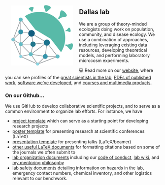 
<img align="left" src="https://github.com/dallasLab/.github/blob/master/profile/logo.png" width="200" style="vertical-align:middle;margin:20px 20px">


## Dallas lab

We are a group of theory-minded ecologists doing work on population, community, and disease ecology. We use a combination of approaches, including leveraging existing data resources, developing theoretical models, and performing laboratory microcosm experiments.

💻 Read more on our [website](https://taddallas.github.io), where you can see profiles of the [great scientists in the lab](https://taddallas.github.io/people), [PDFs of published work](https://taddallas.github.io/papers), [software we've developed](https://taddallas.github.io/software), and [courses and multimedia products](https://taddallas.github.io/multimedia).


### On our Github...

We use GitHub to develop collaborative scientific projects, and to serve as a common environment to organize lab efforts. For instance, we have 

+ [project template](https://github.com/dallasLab/project-template) which can serve as a starting point for developing research projects
+ [poster template](https://github.com/dallasLab/UofSC_poster_template) for presenting research at scientific conferences (LaTeX)
+ [presentation template](https://github.com/dallasLab/labLogistics/tree/master/beamerTemplate) for presenting talks (LaTeX/beamer)
+ [other useful LaTeX documents](https://github.com/dallasLab/labLogistics/tree/master/bstFiles) for formatting citations based on some of the journals we often submit to
+ [lab organization documents](https://github.com/dallasLab/labLogistics) including our [code of conduct](https://github.com/dallasLab/labLogistics/blob/master/codeOfConduct.md), [lab wiki](https://github.com/dallasLab/labLogistics/blob/master/wiki.md), and [my mentoring philosophy](https://github.com/dallasLab/labLogistics/blob/master/mentoring.md)
+ [lab safety documents](https://github.com/dallasLab/labLogistics/tree/master/SAFETY) detailing information on hazards in the lab, emergency contact numbers, chemical inventory, and other logistics relevant to our benchwork.

